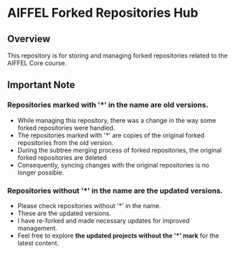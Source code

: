 # AIFFEL Forked Repositories Hub

## Overview
This repository is for storing and managing forked repositories related to the AIFFEL Core course. 


## Important Note
### Repositories marked with '*' in the name are old versions.
- While managing this repository, there was a change in the way some forked repositories were handled. 
- The repositories marked with '*' are copies of the original forked repositories from the old version. 
- During the subtree merging process of forked repositories, the original forked repositories are deleted
- Consequently, syncing changes with the original repositories is no longer possible.

### Repositories without '*' in the name are the updated versions.
- Please check repositories without '*' in the name.
- These are the updated versions.
- I have re-forked and made necessary updates for improved management.
- Feel free to explore **the updated projects without the '*' mark** for the latest content.
